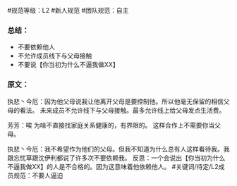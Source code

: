 #规范等级：L2 
#新人规范
#团队规范：自主
### 总结：
- 不要依赖他人
- 不允许成员线下与父母接触
- 不要说【你当初为什么不逼我做XX】
### 原文：
执悲丶今厄：因为他父母说我让他离开父母是要控制他。所以他毫无保留的相信父母的看法。
未来成员不允许线下与父母接触。最多允许线上给父母发点生活费。

芳芳：唉
为啥不直接找家庭关系健康的，有界限的。
这样合作上不需要你当父母。

执悲丶今厄：我不希望作为他们的父母。但我不知道为什么总有人这样看待我。我跟忘忧草跟沈伊利都说了许多次不要依赖我。
反思：一个会说出【你当初为什么不逼我做XX】的人是不合格的。因为这意味着他依赖他人。
#关键词/待定/L2成员规范：不要人逼迫